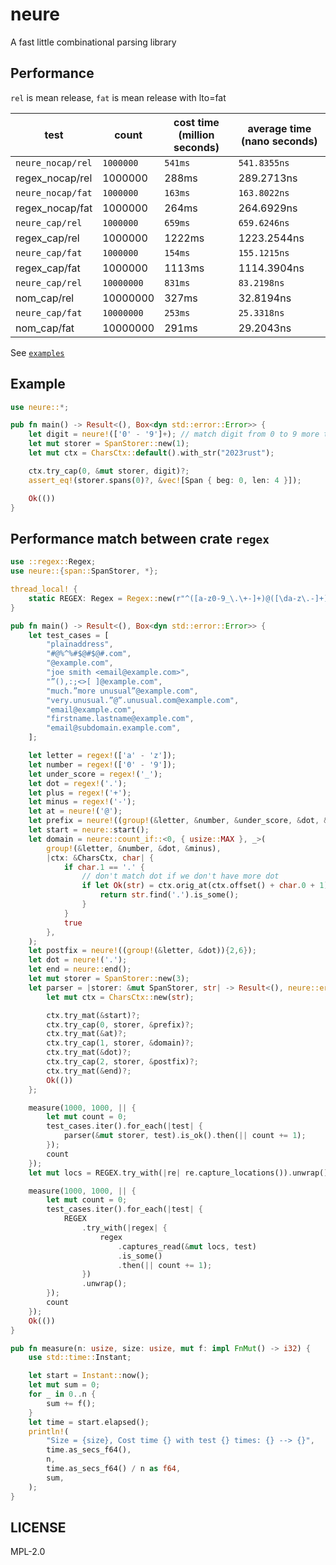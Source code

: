 # neure

A fast little combinational parsing library

## Performance

`rel` is mean release, `fat` is mean release with lto=fat

| test |  count  | cost time (million seconds) | average time (nano seconds) |
|-----------------|---------|------|----------    |
| `neure_nocap/rel` | `1000000` | `541ms` | `541.8355ns` |
| regex_nocap/rel | 1000000 | 288ms | 289.2713ns |
| `neure_nocap/fat` | `1000000` | `163ms` | `163.8022ns` |
| regex_nocap/fat | 1000000 | 264ms | 264.6929ns |
| `neure_cap/rel` | `1000000` | `659ms` | `659.6246ns` |
| regex_cap/rel | 1000000 | 1222ms | 1223.2544ns |
| `neure_cap/fat` | `1000000` | `154ms` | `155.1215ns` |
| regex_cap/fat | 1000000 | 1113ms | 1114.3904ns |
| `neure_cap/rel` | `10000000` | `831ms` | `83.2198ns` |
| nom_cap/rel | 10000000 | 327ms | 32.8194ns |
| `neure_cap/fat` | `10000000` | `253ms` | `25.3318ns` |
| nom_cap/fat | 10000000 | 291ms | 29.2043ns |

See [`examples`](https://github.com/araraloren/neure/tree/main/examples)

## Example

```rust
use neure::*;

pub fn main() -> Result<(), Box<dyn std::error::Error>> {
    let digit = neure!(['0' - '9']+); // match digit from 0 to 9 more than once
    let mut storer = SpanStorer::new(1);
    let mut ctx = CharsCtx::default().with_str("2023rust");

    ctx.try_cap(0, &mut storer, digit)?;
    assert_eq!(storer.spans(0)?, &vec![Span { beg: 0, len: 4 }]);

    Ok(())
}
```

## Performance match between crate `regex`

```rust
use ::regex::Regex;
use neure::{span::SpanStorer, *};

thread_local! {
    static REGEX: Regex = Regex::new(r"^([a-z0-9_\.\+-]+)@([\da-z\.-]+)\.([a-z\.]{2,6})$").unwrap();
}

pub fn main() -> Result<(), Box<dyn std::error::Error>> {
    let test_cases = [
        "plainaddress",
        "#@%^%#$@#$@#.com",
        "@example.com",
        "joe smith <email@example.com>",
        "”(),:;<>[ ]@example.com",
        "much.”more unusual”@example.com",
        "very.unusual.”@”.unusual.com@example.com",
        "email@example.com",
        "firstname.lastname@example.com",
        "email@subdomain.example.com",
    ];

    let letter = regex!(['a' - 'z']);
    let number = regex!(['0' - '9']);
    let under_score = regex!('_');
    let dot = regex!('.');
    let plus = regex!('+');
    let minus = regex!('-');
    let at = neure!('@');
    let prefix = neure!((group!(&letter, &number, &under_score, &dot, &plus, &minus))+);
    let start = neure::start();
    let domain = neure::count_if::<0, { usize::MAX }, _>(
        group!(&letter, &number, &dot, &minus),
        |ctx: &CharsCtx, char| {
            if char.1 == '.' {
                // don't match dot if we don't have more dot
                if let Ok(str) = ctx.orig_at(ctx.offset() + char.0 + 1) {
                    return str.find('.').is_some();
                }
            }
            true
        },
    );
    let postfix = neure!((group!(&letter, &dot)){2,6});
    let dot = neure!('.');
    let end = neure::end();
    let mut storer = SpanStorer::new(3);
    let parser = |storer: &mut SpanStorer, str| -> Result<(), neure::err::Error> {
        let mut ctx = CharsCtx::new(str);

        ctx.try_mat(&start)?;
        ctx.try_cap(0, storer, &prefix)?;
        ctx.try_mat(&at)?;
        ctx.try_cap(1, storer, &domain)?;
        ctx.try_mat(&dot)?;
        ctx.try_cap(2, storer, &postfix)?;
        ctx.try_mat(&end)?;
        Ok(())
    };

    measure(1000, 1000, || {
        let mut count = 0;
        test_cases.iter().for_each(|test| {
            parser(&mut storer, test).is_ok().then(|| count += 1);
        });
        count
    });
    let mut locs = REGEX.try_with(|re| re.capture_locations()).unwrap();

    measure(1000, 1000, || {
        let mut count = 0;
        test_cases.iter().for_each(|test| {
            REGEX
                .try_with(|regex| {
                    regex
                        .captures_read(&mut locs, test)
                        .is_some()
                        .then(|| count += 1);
                })
                .unwrap();
        });
        count
    });
    Ok(())
}

pub fn measure(n: usize, size: usize, mut f: impl FnMut() -> i32) {
    use std::time::Instant;

    let start = Instant::now();
    let mut sum = 0;
    for _ in 0..n {
        sum += f();
    }
    let time = start.elapsed();
    println!(
        "Size = {size}, Cost time {} with test {} times: {} --> {}",
        time.as_secs_f64(),
        n,
        time.as_secs_f64() / n as f64,
        sum,
    );
}
```

## LICENSE

MPL-2.0